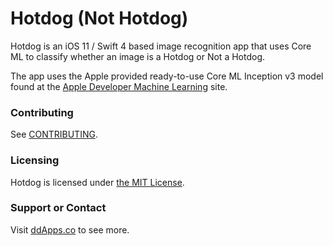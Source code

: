 # Hotdog (Not Hotdog)
Hotdog is an iOS 11 / Swift 4 based image recognition app that uses Core ML to classify whether an image is a Hotdog or Not a Hotdog.

The app uses the Apple provided ready-to-use Core ML Inception v3 model found at the [Apple Developer Machine Learning](https://developer.apple.com/machine-learning/) site.

### Contributing
See [CONTRIBUTING](CONTRIBUTING.md).

### Licensing
Hotdog is licensed under [the MIT License](LICENSE).

### Support or Contact
Visit [ddApps.co](http://ddapps.co) to see more.
